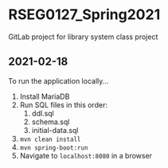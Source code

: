 # RSEG0127_Spring2021

GitLab project for library system class project

## 2021-02-18
To run the application locally...

1. Install MariaDB
2. Run SQL files in this order:
    1. ddl.sql
    2. schema.sql
    3. initial-data.sql
3. `mvn clean install`
4. `mvn spring-boot:run`
5. Navigate to `localhost:8080` in a browser

